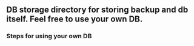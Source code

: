 ## DB storage directory for storing backup and db itself. Feel free to use your own DB.

### Steps for using your own DB
